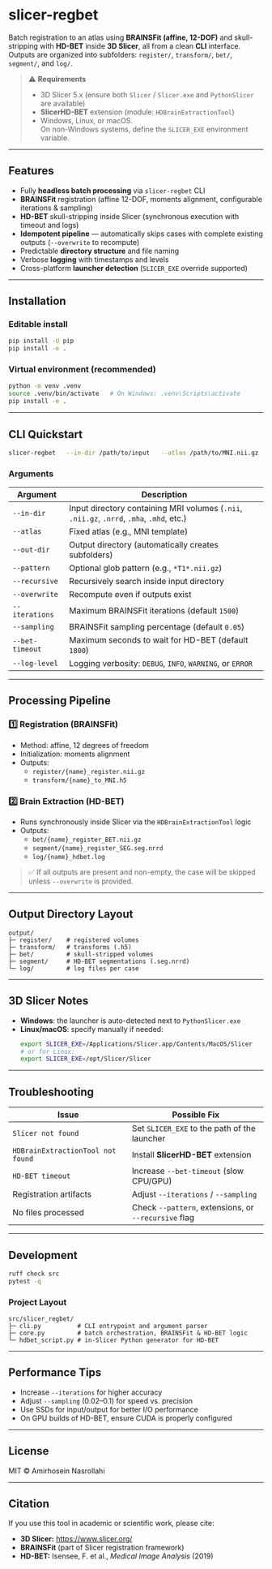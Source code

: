 # slicer-regbet

Batch registration to an atlas using **BRAINSFit (affine, 12-DOF)** and skull-stripping with **HD-BET** inside **3D Slicer**, all from a clean **CLI** interface.  
Outputs are organized into subfolders: `register/`, `transform/`, `bet/`, `segment/`, and `log/`.

> ⚠️ **Requirements**
> - 3D Slicer 5.x (ensure both `Slicer` / `Slicer.exe` and `PythonSlicer` are available)
> - **SlicerHD-BET** extension (module: `HDBrainExtractionTool`)
> - Windows, Linux, or macOS.  
>   On non-Windows systems, define the `SLICER_EXE` environment variable.

---

## Features
- Fully **headless batch processing** via `slicer-regbet` CLI  
- **BRAINSFit** registration (affine 12-DOF, moments alignment, configurable iterations & sampling)  
- **HD-BET** skull-stripping inside Slicer (synchronous execution with timeout and logs)  
- **Idempotent pipeline** — automatically skips cases with complete existing outputs (`--overwrite` to recompute)  
- Predictable **directory structure** and file naming  
- Verbose **logging** with timestamps and levels  
- Cross-platform **launcher detection** (`SLICER_EXE` override supported)

---

## Installation

### Editable install
```bash
pip install -U pip
pip install -e .
```

### Virtual environment (recommended)
```bash
python -m venv .venv
source .venv/bin/activate   # On Windows: .venv\Scripts\activate
pip install -e .
```

---

## CLI Quickstart
```bash
slicer-regbet   --in-dir /path/to/input   --atlas /path/to/MNI.nii.gz   --out-dir /path/to/output   --pattern "*.nii.gz"   --recursive   --iterations 1500   --sampling 0.05   --bet-timeout 1800   --log-level INFO
```

### Arguments
| Argument | Description |
|-----------|--------------|
| `--in-dir` | Input directory containing MRI volumes (`.nii`, `.nii.gz`, `.nrrd`, `.mha`, `.mhd`, etc.) |
| `--atlas` | Fixed atlas (e.g., MNI template) |
| `--out-dir` | Output directory (automatically creates subfolders) |
| `--pattern` | Optional glob pattern (e.g., `*T1*.nii.gz`) |
| `--recursive` | Recursively search inside input directory |
| `--overwrite` | Recompute even if outputs exist |
| `--iterations` | Maximum BRAINSFit iterations (default `1500`) |
| `--sampling` | BRAINSFit sampling percentage (default `0.05`) |
| `--bet-timeout` | Maximum seconds to wait for HD-BET (default `1800`) |
| `--log-level` | Logging verbosity: `DEBUG`, `INFO`, `WARNING`, or `ERROR` |

---

## Processing Pipeline

### 1️⃣ Registration (BRAINSFit)
- Method: affine, 12 degrees of freedom  
- Initialization: moments alignment  
- Outputs:
  - `register/{name}_register.nii.gz`
  - `transform/{name}_to_MNI.h5`

### 2️⃣ Brain Extraction (HD-BET)
- Runs synchronously inside Slicer via the `HDBrainExtractionTool` logic
- Outputs:
  - `bet/{name}_register_BET.nii.gz`
  - `segment/{name}_register_SEG.seg.nrrd`
  - `log/{name}_hdbet.log`

> ✅ If all outputs are present and non-empty, the case will be skipped unless `--overwrite` is provided.

---

## Output Directory Layout
```
output/
├─ register/    # registered volumes
├─ transform/   # transforms (.h5)
├─ bet/         # skull-stripped volumes
├─ segment/     # HD-BET segmentations (.seg.nrrd)
└─ log/         # log files per case
```

---

## 3D Slicer Notes

- **Windows**: the launcher is auto-detected next to `PythonSlicer.exe`  
- **Linux/macOS**: specify manually if needed:
  ```bash
  export SLICER_EXE=/Applications/Slicer.app/Contents/MacOS/Slicer   # macOS example
  # or for Linux:
  export SLICER_EXE=/opt/Slicer/Slicer
  ```

---

## Troubleshooting

| Issue | Possible Fix |
|-------|---------------|
| `Slicer not found` | Set `SLICER_EXE` to the path of the launcher |
| `HDBrainExtractionTool not found` | Install **SlicerHD-BET** extension |
| `HD-BET timeout` | Increase `--bet-timeout` (slow CPU/GPU) |
| Registration artifacts | Adjust `--iterations` / `--sampling` |
| No files processed | Check `--pattern`, extensions, or `--recursive` flag |

---

## Development
```bash
ruff check src
pytest -q
```

### Project Layout
```
src/slicer_regbet/
├─ cli.py          # CLI entrypoint and argument parser
├─ core.py         # batch orchestration, BRAINSFit & HD-BET logic
└─ hdbet_script.py # in-Slicer Python generator for HD-BET
```

---

## Performance Tips
- Increase `--iterations` for higher accuracy  
- Adjust `--sampling` (0.02–0.1) for speed vs. precision  
- Use SSDs for input/output for better I/O performance  
- On GPU builds of HD-BET, ensure CUDA is properly configured  

---

## License
MIT © Amirhosein Nasrollahi

---

## Citation
If you use this tool in academic or scientific work, please cite:

- **3D Slicer:** https://www.slicer.org/  
- **BRAINSFit** (part of Slicer registration framework)  
- **HD-BET:** Isensee, F. et al., *Medical Image Analysis* (2019)
